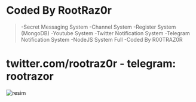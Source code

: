 # Coded By RootRaz0r

> -Secret Messaging System 
> -Channel System 
> -Register System (MongoDB) 
> -Youtube System 
> -Twitter Notification System 
> -Telegram Notification System 
> -NodeJS System Full 
> -Coded By R00TRAZ0R

# twitter.com/rootraz0r - telegram: rootrazor

![resim](https://i.hizliresim.com/PzI6Ec.png)
